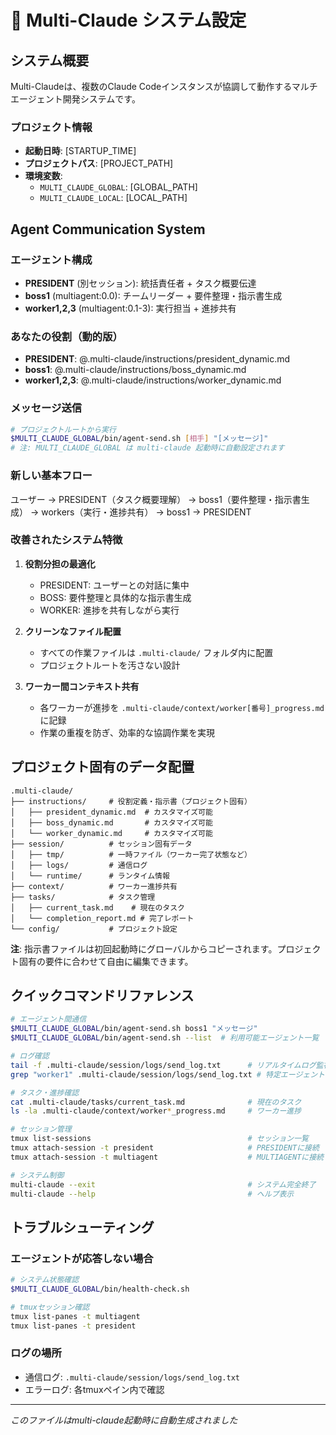 # 🤖 Multi-Claude システム設定

## システム概要

Multi-Claudeは、複数のClaude Codeインスタンスが協調して動作するマルチエージェント開発システムです。

### プロジェクト情報
- **起動日時**: [STARTUP_TIME]
- **プロジェクトパス**: [PROJECT_PATH]
- **環境変数**:
  - `MULTI_CLAUDE_GLOBAL`: [GLOBAL_PATH]
  - `MULTI_CLAUDE_LOCAL`: [LOCAL_PATH]

## Agent Communication System

### エージェント構成

- **PRESIDENT** (別セッション): 統括責任者 + タスク概要伝達
- **boss1** (multiagent:0.0): チームリーダー + 要件整理・指示書生成
- **worker1,2,3** (multiagent:0.1-3): 実行担当 + 進捗共有

### あなたの役割（動的版）

- **PRESIDENT**: @.multi-claude/instructions/president_dynamic.md
- **boss1**: @.multi-claude/instructions/boss_dynamic.md
- **worker1,2,3**: @.multi-claude/instructions/worker_dynamic.md

### メッセージ送信

```bash
# プロジェクトルートから実行
$MULTI_CLAUDE_GLOBAL/bin/agent-send.sh [相手] "[メッセージ]"
# 注: MULTI_CLAUDE_GLOBAL は multi-claude 起動時に自動設定されます
```

### 新しい基本フロー

ユーザー → PRESIDENT（タスク概要理解） → boss1（要件整理・指示書生成） → workers（実行・進捗共有） → boss1 → PRESIDENT

### 改善されたシステム特徴

1. **役割分担の最適化**
   - PRESIDENT: ユーザーとの対話に集中
   - BOSS: 要件整理と具体的な指示書生成
   - WORKER: 進捗を共有しながら実行

2. **クリーンなファイル配置**
   - すべての作業ファイルは `.multi-claude/` フォルダ内に配置
   - プロジェクトルートを汚さない設計

3. **ワーカー間コンテキスト共有**
   - 各ワーカーが進捗を `.multi-claude/context/worker[番号]_progress.md` に記録
   - 作業の重複を防ぎ、効率的な協調作業を実現

## プロジェクト固有のデータ配置

```
.multi-claude/
├── instructions/     # 役割定義・指示書（プロジェクト固有）
│   ├── president_dynamic.md  # カスタマイズ可能
│   ├── boss_dynamic.md       # カスタマイズ可能
│   └── worker_dynamic.md     # カスタマイズ可能
├── session/          # セッション固有データ
│   ├── tmp/          # 一時ファイル（ワーカー完了状態など）
│   ├── logs/         # 通信ログ
│   └── runtime/      # ランタイム情報
├── context/          # ワーカー進捗共有
├── tasks/            # タスク管理
│   ├── current_task.md    # 現在のタスク
│   └── completion_report.md # 完了レポート
└── config/           # プロジェクト設定
```

**注**: 指示書ファイルは初回起動時にグローバルからコピーされます。プロジェクト固有の要件に合わせて自由に編集できます。

## クイックコマンドリファレンス

```bash
# エージェント間通信
$MULTI_CLAUDE_GLOBAL/bin/agent-send.sh boss1 "メッセージ"
$MULTI_CLAUDE_GLOBAL/bin/agent-send.sh --list  # 利用可能エージェント一覧

# ログ確認
tail -f .multi-claude/session/logs/send_log.txt      # リアルタイムログ監視
grep "worker1" .multi-claude/session/logs/send_log.txt # 特定エージェントのログ

# タスク・進捗確認
cat .multi-claude/tasks/current_task.md              # 現在のタスク
ls -la .multi-claude/context/worker*_progress.md     # ワーカー進捗

# セッション管理
tmux list-sessions                                   # セッション一覧
tmux attach-session -t president                     # PRESIDENTに接続
tmux attach-session -t multiagent                    # MULTIAGENTに接続

# システム制御
multi-claude --exit                                  # システム完全終了
multi-claude --help                                  # ヘルプ表示
```

## トラブルシューティング

### エージェントが応答しない場合
```bash
# システム状態確認
$MULTI_CLAUDE_GLOBAL/bin/health-check.sh

# tmuxセッション確認
tmux list-panes -t multiagent
tmux list-panes -t president
```

### ログの場所
- 通信ログ: `.multi-claude/session/logs/send_log.txt`
- エラーログ: 各tmuxペイン内で確認

---
*このファイルはmulti-claude起動時に自動生成されました*